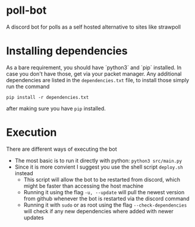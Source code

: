# poll-bot
A discord bot for polls as a self hosted alternative to sites like strawpoll

# Installing dependencies
As a bare requirement, you should have ´python3´ and ´pip´ installed. In case you don't have those, get via your packet manager.
Any additional dependencies are listed in the `dependencies.txt` file, to install those simply run the command
```
pip install -r dependencies.txt
```
after making sure you have `pip` installed.

# Execution
There are different ways of executing the bot
* The most basic is to run it directly with python: `python3 src/main.py`
* Since it is more convient I suggest you use the shell script `deploy.sh` instead
  * This script will allow the bot to be restarted from discord, which might be faster than accessing the host machine
  * Running it using the flag `-u, --update` will pull the newest version from github whenever the bot is restarted via the discord command
  * Running it with `sudo` or as root using the flag `--check-dependencies` will check if any new dependencies where added with newer updates
